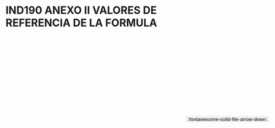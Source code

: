 
# IND190 ANEXO II VALORES DE REFERENCIA DE LA FORMULA

<a href='../IND190 ANEXO II VALORES DE REFERENCIA DE LA FORMULA.pdf' download>
<button class='md-button -primary' 
id='download-btn' style="position: fixed; top: 10%; right: 20px; 
        transform: translateY(-50%); z-index: 1000;  border: none; ">
:fontawesome-solid-file-arrow-down: 
</button>
</a>

<div 
    id='../IND190 ANEXO II VALORES DE REFERENCIA DE LA FORMULA.pdf' 
    data-pdf-url='../IND190 ANEXO II VALORES DE REFERENCIA DE LA FORMULA.pdf'
    style=' width: 100%; height: auto;overflow: auto;'>
</div>

